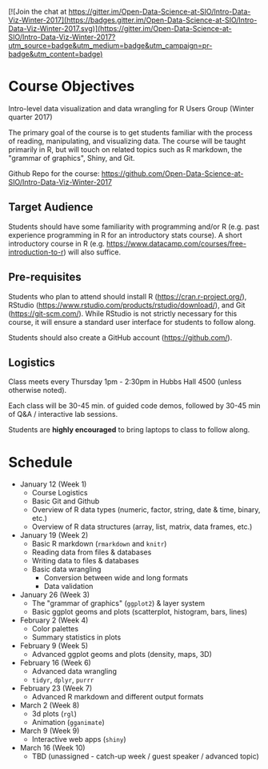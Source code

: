 [![Join the chat at https://gitter.im/Open-Data-Science-at-SIO/Intro-Data-Viz-Winter-2017](https://badges.gitter.im/Open-Data-Science-at-SIO/Intro-Data-Viz-Winter-2017.svg)](https://gitter.im/Open-Data-Science-at-SIO/Intro-Data-Viz-Winter-2017?utm_source=badge&utm_medium=badge&utm_campaign=pr-badge&utm_content=badge)

# Course Objectives

Intro-level data visualization and data wrangling for R Users Group (Winter quarter 2017)

The primary goal of the course is to get students familiar with the process of reading, manipulating, and visualizing data. The course will be taught primarily in R, but will touch on related topics such as R markdown, the "grammar of graphics", Shiny, and Git. 

Github Repo for the course: https://github.com/Open-Data-Science-at-SIO/Intro-Data-Viz-Winter-2017

## Target Audience

Students should have some familiarity with programming and/or R (e.g. past experience programming in R for an introductory stats course). A short introductory course in R (e.g. https://www.datacamp.com/courses/free-introduction-to-r) will also suffice.

## Pre-requisites

Students who plan to attend should install R (https://cran.r-project.org/), RStudio (https://www.rstudio.com/products/rstudio/download/), and Git (https://git-scm.com/). While RStudio is not strictly necessary for this course, it will ensure a standard user interface for students to follow along.

Students should also create a GitHub account (https://github.com/).

## Logistics

Class meets every Thursday 1pm - 2:30pm in Hubbs Hall 4500 (unless otherwise noted).

Each class will be 30-45 min. of guided code demos, followed by 30-45 min of Q&A / interactive lab sessions.

Students are **highly encouraged** to bring laptops to class to follow along.

# Schedule

* January 12 (Week 1)
    * Course Logistics
    * Basic Git and Github
    * Overview of R data types (numeric, factor, string, date & time, binary, etc.)
    * Overview of R data structures (array, list, matrix, data frames, etc.)
* January 19 (Week 2)
    * Basic R markdown (`rmarkdown` and `knitr`)
    * Reading data from files & databases
    * Writing data to files & databases
    * Basic data wrangling
        * Conversion between wide and long formats
        * Data validation
* January 26 (Week 3)
    * The "grammar of graphics" (`ggplot2`) & layer system
    * Basic ggplot geoms and plots (scatterplot, histogram, bars, lines)
* February 2 (Week 4)
    * Color palettes
    * Summary statistics in plots
* February 9 (Week 5)
    * Advanced ggplot geoms and plots (density, maps, 3D)
* February 16 (Week 6)
    * Advanced data wrangling
    * `tidyr`, `dplyr`, `purrr`
* February 23 (Week 7)
    * Advanced R markdown and different output formats
* March 2 (Week 8)
    * 3d plots (`rgl`)
    * Animation (`gganimate`)
* March 9 (Week 9)
    * Interactive web apps (`shiny`)
* March 16 (Week 10)
    * TBD (unassigned - catch-up week / guest speaker / advanced topic)

